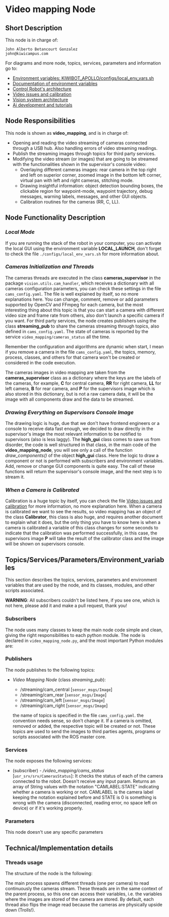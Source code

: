 # Video mapping Node

## Short Description

This node is in charge of: 
    
    John Alberto Betancourt Gonzalez 
    john@kiwicampus.com 

For diagrams and more node, topics, services, parameters and information go to:
- [Environment variables: KIWIBOT_APOLLO/configs/local_env_vars.sh](https://drive.google.com/open?id=1QrTXTuZKveOrdQR2NBoVC5LDX_zD9jKv)
- [Documentation of environment variables](https://www.notion.so/kiwi/Defining-Environment-Variables-729fdef098a44b4e8e4c7cfef9a47abe)
- [Control Robot's architecture](https://drive.google.com/open?id=1bcWFONAZZEr0n4XVKkfeyaNNOUsVbfTm)
- [Video issues and calibration](https://drive.google.com/open?id=1Jx6hgiNxutLpTTFu-5XRtsBfVMoP4D84WgqcYMMZMJw) 
- [Vision system architecture](https://drive.google.com/open?id=1tBCa44rpLfaVWX-ZdUtJhPdU60rea3jl)
- [Ai development and tutorials](https://drive.google.com/open?id=12Iz5gZrEemtlcY20pNstr67NzYA0xxen)

## Node Responsibilities

This node is shown as **video_mapping**, and is in charge of:

* Opening and reading the video streaming of cameras connected through a USB hub. Also handling errors of video streaming readings.
* Publish the streaming images through topics for third party services.
* Modifying the video stream (or images) that are going to be streamed with the functionalities shown in the supervisor's console video:
    * Overlaying different cameras images: rear camera in the top right and left on superior corner, zoomed image in the bottom left corner, virtual pan with left and right cameras, stitching mode.
    * Drawing insightful information: object detection bounding boxes, the clickable region for waypoint-mode, waypoint trajectory, debug messages, warning labels, messages, and other GUI objects.
    * Calibration routines for the cameras (RR, C, LL).


## Node Functionality Description

### *Local Mode*

If you are running the stack of the robot in your computer, you can activate the local GUI using the environment variable **LOCAL_LAUNCH**, don't forget to check the file `./configs/local_env_vars.sh` for more information about.

### *Cameras Initialization and Threads*

The cameras threads are executed in the class **cameras_supervisor** in the package `vision.utils.cam_handler`, which receives a dictionary with all cameras configuration parameters, you can check these settings in the file `cams_config.yaml`. The file is well explained by itself, so no more explanations here. You can change, comment, remove or add parameters supported by OpenCV and FFmpeg for each camera, but the most interesting thing about this topic is that you can start a camera with different video size and frame rate from others, also don't launch a specific camera if you want. For third party services, the node creates publishers using the class **streaming_pub** to share the cameras streaming through topics, also defined in `cams_config.yaml`. The state of cameras is reported by the service `video_mapping/cameras_status` all the time.

Remember the configuration and algorithms are dynamic when start, I mean if you remove a camera in the file `cams_config.yaml`, the topics, memory, process, classes, and others for that camera won't be created or considered in the code execution. 

The cameras images in video mapping are taken from the **cameras_supervisor** class as a dictionary where the keys are the labels of the cameras, for example, **C** for central camera, **RR** for right camera, **LL** for left camera, **B** for rear camera, and **P** for the supervisors image which is also stored in this dictionary, but is not a raw camera data, it will be the image with all components draw and the data to be streamed.  

### *Drawing Everything on Supervisors Console Image*

The drawing logic is huge, due that we don't have frontend engineers or a console to receive data fast enough, we decided to draw directly in the supervisor's image the most relevant information to be notified to supervisors (also is less laggy). The **high_gui** class comes to save us from disorder, the code is well structured in that class, in the main code of the **video_mapping_node**, you will see only a call of the function *draw_components()* of the object **high_gui** class. Here the logic to draw a component or not is performed with subscribers and environment variables. Add, remove or change GUI components is quite easy. The call of these functions will return the supervisor's console image, and the next step is to stream it.

### *When a Camera is Calibrated*

Calibration is a huge topic by itself, you can check the file [Video issues and calibration](https://drive.google.com/open?id=1Jx6hgiNxutLpTTFu-5XRtsBfVMoP4D84WgqcYMMZMJw) for more information, no more explanation here. When a camera is calibrated we want to see the results, so video mapping has an object of the class **Calibrator**, this class is also huge, and requires another document to explain what it does, but the only thing you have to know here is when a camera is calibrated a variable of this class changes for some seconds to indicate that the calibration was performed successfully, in this case, the supervisors image **P** will take the result of the calibrator class and the image will be shown on supervisors console.




## Topics/Services/Parameters/Environment_variables

This section describes the topics, services, parameters and environment variables that are used by the node, and its classes, modules, and other scripts associated.

**WARNING**: All subscribers couldn't be listed here, if you see one, which is not here, please add it and make a pull request, thank you!

### Subscribers

The node uses many classes to keep the main node code simple and clean, giving the right responsibilities to each python module. The node is declared in `video_mapping_node.py`, and the most important Python modules are:

<!-- * Calibrator: handles the calibration processes and results
* high_gui: handle printings and drawings with the video cameras streaming, creates the final image which is streamed into the supervisor's console.

the *high_gui* object use many classes of the module called *python_util/subscribers* which is shared with other nodes to get information about other topics in the stack of the robot. The following subscribers are used by this class: -->

<!-- * *ActuatorReferenceSuscriber*
    - (subscriber) - **/kiwibot/actuator_reference** [`geometry_msgs/TwistStamped`]: Information of steering reference  -->

### Publishers     

The node publishes to the following topics:

* *Video Mapping Node* (class *streaming_pub*):
    * /streaming/cam_central [`sensor_msgs/Image`]
    * /streaming/cam_rear [`sensor_msgs/Image`]
    * /streaming/cam_left [`sensor_msgs/Image`] 
    * /streaming/cam_right [`sensor_msgs/Image`]

    the name of topics is specified in the file `cams_config.yaml`. the convention needs sense, so don't change it. If a camera is omitted, removed or added, the respective topic will be created or not. These topics are used to send the images to third parties agents, programs or scripts associated with the ROS master core.
    
### Services

The node exposes the following services:

- (subscriber) - */video_mapping/cams_status* [`usr_srv/srv/CamerasStatus`]: It checks the status of each of the camera connected to the robot. Doesn't receive any input param. Returns an array of String values with the notation "CAMLABEL:STATE" indicating whether a camera is working or not. CAMLABEL is the camera label keeping the notation explained before and STATE is 0 is something is wrong with the camera (disconnected, reading error, no space left on device) or if it's working properly.

### Parameters

This node doesn't use any specific parameters

## Technical/Implementation details

### Threads usage

The structure of the node is the following:

The main process spawns different threads (one per camera) to read continuously the cameras stream. These threads are in the same context of the parent process, so this one can access their variables, i.e. the variables where the images are stored of the camera are stored. By default, each thread also flips the image read because the cameras are physically upside down (Trolls!).
